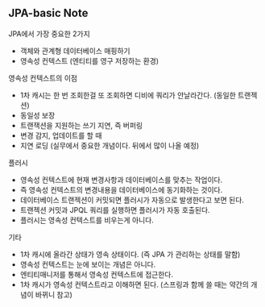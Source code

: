 ## JPA-basic Note



JPA에서 가장 중요한 2가지
- 객체와 관계형 데이터베이스 매핑하기
- 영속성 컨텍스트 (엔티티를 영구 저장하는 환경)

영속성 컨텍스트의 이점
- 1차 캐시는 한 번 조회한걸 또 조회하면 디비에 쿼리가 안날라간다. (동일한 트랜젝션)
- 동일성 보장
- 트랜잭션을 지원하는 쓰기 지연, 즉 버퍼링
- 변경 감지, 업데이트를 할 때
- 지연 로딩 (실무에서 중요한 개념이다. 뒤에서 많이 나올 예정)

플러시
- 영속성 컨텍스트에 현재 변경사항과 데이터베이스를 맞추는 작업이다.
- 즉 영속성 컨텍스트의 변경내용을 데이터베이스에 동기화하는 것이다.
- 데이터베이스 트랜젝션이 커밋되면 플러시가 자동으로 발생한다고 보면 된다.
- 트랜젝션 커밋과 JPQL 쿼리를 실행하면 플러시가 자동 호출된다. 
- 플러시는 영속성 컨텍스트를 비우는게 아니다.

기타
- 1차 캐시에 올라간 상태가 영속 상태이다. (즉 JPA 가   관리하는 상태를 말함)
- 영속성 컨텍스트는 눈에 보이는 개념은 아니다. 
- 엔티티매니저를 통해서 영속성 컨텍스트에 접근한다.
- 1차 캐시가 영속성 컨텍스트라고 이해하면 된다. (스프링과 함께 쓸 때는 약간의 개념이 바뀌니 참고)

  
